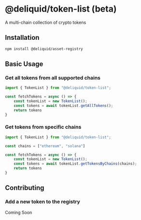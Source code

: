 # @deliquid/token-list (beta)

A multi-chain collection of crypto tokens

## Installation

```bash
npm install @deliquid/asset-registry
```

## Basic Usage

### Get all tokens from all supported chains

```typescript
import { TokenList } from "@deliquid/token-list";

const fetchTokens = async () => {
    const tokenList = new TokenList();
    const tokens = await tokenList.getAllTokens();
    return tokens
}
```

### Get tokens from specific chains

```typescript
import { TokenList } from "@deliquid/token-list";

const chains = ["ethereum", "solana"]

const fetchTokens = async () => {
    const tokenList = new TokenList();
    const tokens = await tokenList.getTokensByChains(chains);
    return tokens
}
```

## Contributing

### Add a new token to the registry

Coming Soon
